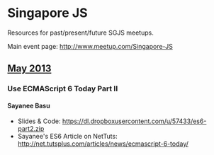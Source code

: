 # Singapore JS

Resources for past/present/future SGJS meetups.

Main event page: http://www.meetup.com/Singapore-JS

## [May 2013](http://www.meetup.com/Singapore-JS/events/116409232/)

### Use ECMAScript 6 Today Part II
#### Sayanee Basu
* Slides & Code: https://dl.dropboxusercontent.com/u/57433/es6-part2.zip
* Sayanee's ES6 Article on NetTuts: http://net.tutsplus.com/articles/news/ecmascript-6-today/
